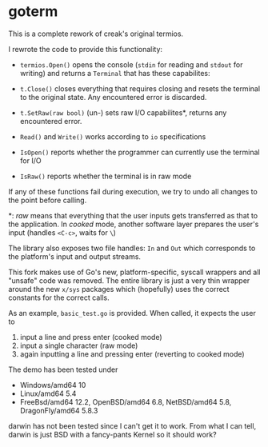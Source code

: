 goterm
======

This is a complete rework of creak's original termios.

I rewrote the code to provide this functionality:
 - `termios.Open()` opens the console (`stdin` for reading and `stdout` for writing) and returns a `Terminal` that has these capabilites:

 - `t.Close()` closes everything that requires closing and resets the terminal to the original state. Any encountered error is discarded.
 - `t.SetRaw(raw bool)` (un-) sets raw I/O capabilites\*, returns any encountered error.
 - `Read()` and `Write()` works according to `io` specifications
 - `IsOpen()` reports whether the programmer can currently use the terminal for I/O
 - `IsRaw()` reports whether the terminal is in raw mode

If any of these functions fail during execution, we try to undo all changes to the point before calling.

\*: *raw* means that everything that the user inputs gets transferred as that to the application. In *cooked* mode, another software layer prepares the user's input (handles `<C-c>`, waits for `\`)

The library also exposes two file handles: `In` and `Out` which corresponds to the platform's input and output streams.

This fork makes use of Go's new, platform-specific, syscall wrappers and all "unsafe" code was removed. The entire library is just a very thin wrapper around the new `x/sys` packages which (hopefully) uses the correct constants for the correct calls.

As an example, `basic_test.go` is provided. When called, it expects the user to
1) input a line and press enter (cooked mode)
2) input a single character (raw mode)
3) again inputting a line and pressing enter (reverting to cooked mode)

The demo has been tested under
 - Windows/amd64 10
 - Linux/amd64 5.4
 - FreeBsd/amd64 12.2, OpenBSD/amd64 6.8, NetBSD/amd64 5.8, DragonFly/amd64 5.8.3

darwin has not been tested since I can't get it to work.
From what I can tell, darwin is just BSD with a fancy-pants Kernel so it should work?

